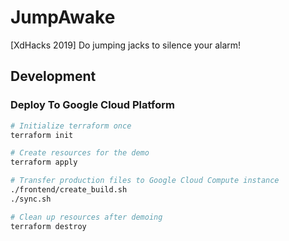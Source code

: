 # JumpAwake
[XdHacks 2019] Do jumping jacks to silence your alarm!

## Development
### Deploy To Google Cloud Platform
```sh
# Initialize terraform once
terraform init

# Create resources for the demo
terraform apply

# Transfer production files to Google Cloud Compute instance
./frontend/create_build.sh
./sync.sh

# Clean up resources after demoing
terraform destroy
```
